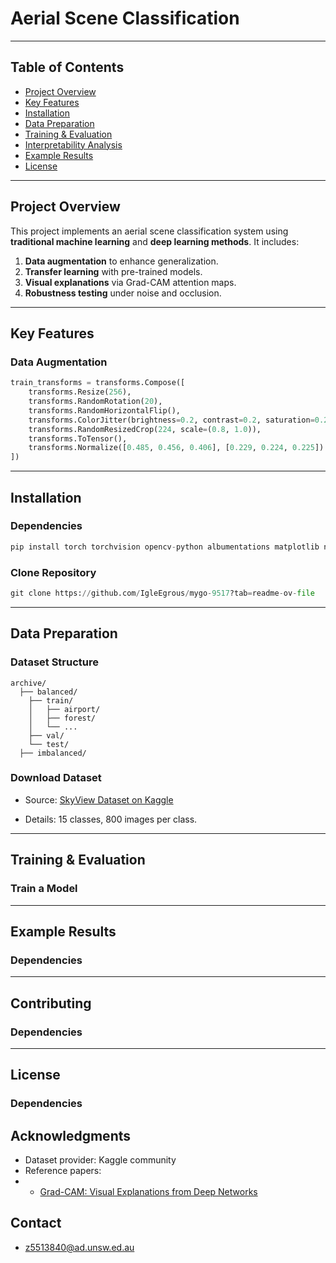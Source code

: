 # Aerial Scene Classification

---

## Table of Contents  
- [Project Overview](#project-overview)  
- [Key Features](#key-features)  
- [Installation](#installation)  
- [Data Preparation](#data-preparation)  
- [Training & Evaluation](#training--evaluation)  
- [Interpretability Analysis](#interpretability-analysis)  
- [Example Results](#example-results)  
- [License](#license)  

---

## Project Overview  
This project implements an aerial scene classification system using **traditional machine learning** and **deep learning methods**. It includes:  
1. **Data augmentation** to enhance generalization.  
2. **Transfer learning** with pre-trained models.  
3. **Visual explanations** via Grad-CAM attention maps.  
4. **Robustness testing** under noise and occlusion.  

---

## Key Features  
### Data Augmentation  
```python
train_transforms = transforms.Compose([
    transforms.Resize(256),
    transforms.RandomRotation(20),
    transforms.RandomHorizontalFlip(),
    transforms.ColorJitter(brightness=0.2, contrast=0.2, saturation=0.2),
    transforms.RandomResizedCrop(224, scale=(0.8, 1.0)),
    transforms.ToTensor(),
    transforms.Normalize([0.485, 0.456, 0.406], [0.229, 0.224, 0.225])
])
```

---

## Installation
### Dependencies
```python
pip install torch torchvision opencv-python albumentations matplotlib numpy
```
### Clone Repository
```python
git clone https://github.com/IgleEgrous/mygo-9517?tab=readme-ov-file
```

---

## Data Preparation
### Dataset Structure
```plaintext
archive/
  ├── balanced/
    ├── train/
    │   ├── airport/
    │   ├── forest/
    │   └── ...
    ├── val/
    └── test/
  ├── imbalanced/
```
### Download Dataset
* Source: [SkyView Dataset on Kaggle](https://www.kaggle.com/datasets/ankit1743/skyview-an-aerial-landscape-dataset)

* Details: 15 classes, 800 images per class.
---

## Training & Evaluation
### Train a Model

---

## Example Results
### Dependencies

---

## Contributing
### Dependencies

---

## License
### Dependencies

## Acknowledgments
* Dataset provider: Kaggle community
* Reference papers:
* * [Grad-CAM: Visual Explanations from Deep Networks](https://arxiv.org/abs/1610.02391)

## Contact
* z5513840@ad.unsw.ed.au